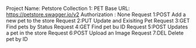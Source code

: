 Project Name: Petstore
Collection 1: PET
Base URL: https://petstore.swagger.io/v2
Authorization : None
Request 1:POST Add a new pet to the store 
Request 2:PUT Update and Exisiting Pet 
Request 3:GET Find pets by Status
Request 4:GET Find pet bu ID
Request 5:POST Updates a pet in the store 
Request 6:POST Upload an Image
Request 7:DEL Delete pet by ID
